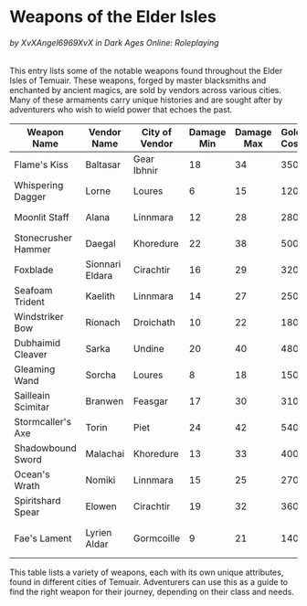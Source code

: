 # Weapons of the Elder Isles
###### _by XvXAngel6969XvX in Dark Ages Online: Roleplaying_

This entry lists some of the notable weapons found throughout the Elder Isles of Temuair. These weapons, forged by master blacksmiths and enchanted by ancient magics, are sold by vendors across various cities. Many of these armaments carry unique histories and are sought after by adventurers who wish to wield power that echoes the past.

| Weapon Name          | Vendor Name      | City of Vendor  | Damage Min | Damage Max | Gold Cost | Durability | Class Restrictions     |
|----------------------|------------------|-----------------|------------|------------|-----------|------------|------------------------|
| Flame's Kiss         | Baltasar         | Gear Ibhnir     | 18         | 34         | 350       | 75         | Warrior, Monk          |
| Whispering Dagger    | Lorne            | Loures          | 6          | 15         | 120       | 45         | Rogue                  |
| Moonlit Staff        | Alana            | Linnmara        | 12         | 28         | 280       | 60         | Priest, Mage           |
| Stonecrusher Hammer  | Daegal           | Khoredure       | 22         | 38         | 500       | 80         | Warrior                |
| Foxblade             | Sionnari Eldara  | Cirachtir       | 16         | 29         | 320       | 65         | Rogue, Warrior         |
| Seafoam Trident      | Kaelith          | Linnmara        | 14         | 27         | 250       | 70         | Monk, Priest           |
| Windstriker Bow      | Ríonach          | Droichath       | 10         | 22         | 180       | 50         | Ranger, Rogue          |
| Dubhaimid Cleaver    | Sarka            | Undine          | 20         | 40         | 480       | 60         | Warrior, Rogue         |
| Gleaming Wand        | Sorcha           | Loures          | 8          | 18         | 150       | 55         | Mage, Priest           |
| Sailleain Scimitar   | Branwen          | Feasgar         | 17         | 30         | 310       | 65         | Warrior, Ranger        |
| Stormcaller's Axe    | Torin            | Piet            | 24         | 42         | 540       | 75         | Warrior, Monk          |
| Shadowbound Sword    | Malachai         | Khoredure       | 13         | 33         | 400       | 60         | Rogue, Warrior         |
| Ocean's Wrath        | Nomiki           | Linnmara        | 15         | 25         | 270       | 55         | Monk, Priest           |
| Spiritshard Spear    | Elowen           | Cirachtir       | 19         | 32         | 360       | 70         | Ranger, Monk           |
| Fae's Lament         | Lyrien Aldar     | Gormcoille      | 9          | 21         | 140       | 45         | Mage, Priest, Ranger   |

This table lists a variety of weapons, each with its own unique attributes, found in different cities of Temuair. Adventurers can use this as a guide to find the right weapon for their journey, depending on their class and needs.
